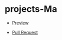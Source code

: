 # projects-Ma
- [Preview](https://Vlados3611.github.io/projects-Ma/)

- [Pull Request](https://github.com/Vlados3611/projects-Ma/pull/1/files)